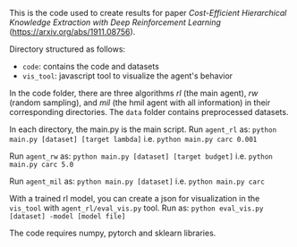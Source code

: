 This is the code used to create results for paper *Cost-Efficient Hierarchical Knowledge Extraction with Deep Reinforcement Learning* (https://arxiv.org/abs/1911.08756). 

Directory structured as follows:
- `code`: contains the code and datasets
- `vis_tool`: javascript tool to visualize the agent's behavior

In the code folder, there are three algorithms *rl* (the main agent), *rw* (random sampling), and *mil* (the hmil agent with all information) in their corresponding directories. The `data` folder contains preprocessed datasets.

In each directory, the main.py is the main script.
Run `agent_rl` as:
`python main.py [dataset] [target lambda]`
i.e. `python main.py carc 0.001`

Run `agent_rw` as:
`python main.py [dataset] [target budget]`
i.e. `python main.py carc 5.0`

Run `agent_mil` as:
`python main.py [dataset]`
i.e. `python main.py carc`

With a trained rl model, you can create a json for visualization in the `vis_tool` with `agent_rl/eval_vis.py` tool.
Run as:
`python eval_vis.py [dataset] -model [model file]`

The code requires numpy, pytorch and sklearn libraries.
